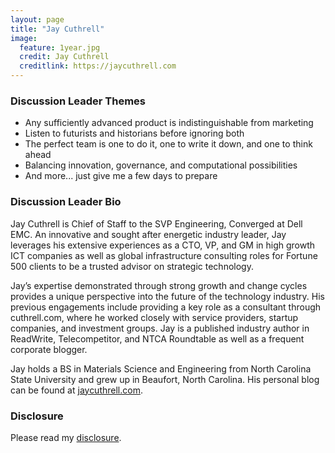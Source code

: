 ```yaml
---
layout: page
title: "Jay Cuthrell"
image:
  feature: 1year.jpg
  credit: Jay Cuthrell
  creditlink: https://jaycuthrell.com
---
```


### Discussion Leader Themes

* Any sufficiently advanced product is indistinguishable from marketing
* Listen to futurists and historians before ignoring both
* The perfect team is one to do it, one to write it down, and one to think ahead
* Balancing innovation, governance, and computational possibilities
* And more... just give me a few days to prepare

### Discussion Leader Bio

Jay Cuthrell is Chief of Staff to the SVP Engineering, Converged at Dell EMC. An innovative and sought after energetic industry leader, Jay leverages his extensive experiences as a CTO, VP, and GM in high growth ICT companies as well as global infrastructure consulting roles for Fortune 500 clients to be a trusted advisor on strategic technology.

Jay’s expertise demonstrated through strong growth and change cycles provides a unique perspective into the future of the technology industry. His previous engagements include providing a key role as a consultant through cuthrell.com, where he worked closely with service providers, startup companies, and investment groups. Jay is a published industry author in ReadWrite, Telecompetitor, and NTCA Roundtable as well as a frequent corporate blogger.

Jay holds a BS in Materials Science and Engineering from North Carolina State University and grew up in Beaufort, North Carolina. His personal blog can be found at [jaycuthrell.com](https://jaycuthrell.com/).

### Disclosure

Please read my [disclosure](https://jaycuthrell.com/disclosure/).
